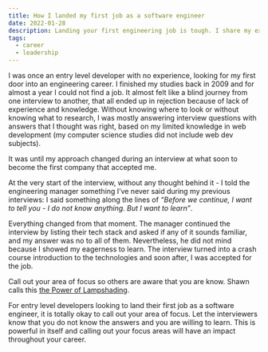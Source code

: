 ```yaml
---
title: How I landed my first job as a software engineer
date: 2022-01-28
description: Landing your first engineering job is tough. I share my experience and the lesson I learnt that has helped throughout my career.
tags:
  - career
  - leadership
---
```


I was once an entry level developer with no experience, looking for my first door into an engineering career. I finished my studies back in 2009 and for almost a year I could not find a job. It almost felt like a blind journey from one interview to another, that all ended up in rejection because of lack of experience and knowledge. Without knowing where to look or without knowing what to research, I was mostly answering interview questions with answers that I thought was right, based on my limited knowledge in web development (my computer science studies did not include web dev subjects).

It was until my approach changed during an interview at what soon to become the first company that accepted me.

At the very start of the interview, without any thought behind it - I told the engineering manager something I’ve never said during my previous interviews: I said something along the lines of _“Before we continue, I want to tell you - I do not know anything. But I want to learn”_.

Everything changed from that moment. The manager continued the interview by listing their tech stack and asked if any of it sounds familiar, and my answer was no to all of them. Nevertheless, he did not mind because I showed my eagerness to learn. The interview turned into a crash course introduction to the technologies and soon after, I was accepted for the job.

Call out your area of focus so others are aware that you are know. Shawn calls this [the Power of Lampshading](https://www.swyx.io/lampshading/).

For entry level developers looking to land their first job as a software engineer, it is totally okay to call out your area of focus. Let the interviewers know that you do not know the answers and you are willing to learn. This is powerful in itself and calling out your focus areas will have an impact throughout your career.

